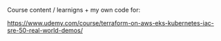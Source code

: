 Course content / learnigns + my own code for:

https://www.udemy.com/course/terraform-on-aws-eks-kubernetes-iac-sre-50-real-world-demos/

